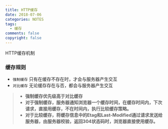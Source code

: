 ```yaml
---
title: HTTP缓存
date: 2018-07-06
categories: NOTES
tags:
  - 缓存
comments: false
copyright: false
---
```

HTTP缓存机制
<!--more -->
### 缓存规则
* `强制缓存` 只有在缓存不存在时，才会与服务器产生交互
* `对比缓存` 无论缓存存在与否，都会与服务器产生交互

>* **强制缓存优先级高于对比缓存**
>* **对于强制缓存，服务器通知浏览器一个缓存时间，在缓存时间内，下次请求，直接用缓存，不在时间内，执行比较缓存策略。**
>* **对于比较缓存，将缓存信息中的Etag和Last-Modified通过请求发送给服务器，由服务器校验，返回304状态码时，浏览器直接使用缓存。**